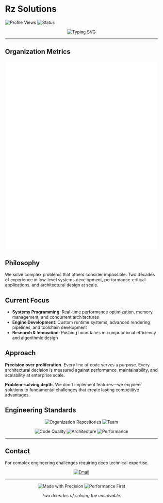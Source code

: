 # Rz Solutions

![Profile Views](https://komarev.com/ghpvc/?username=Rz-Solutions&color=000000&style=flat-square&label=Views)
![Status](https://img.shields.io/badge/Status-Engineering-red?style=flat-square)

<div align="center">
  <img src="https://readme-typing-svg.demolab.com?font=Fira+Code&weight=500&size=22&pause=2000&color=333333&center=true&vCenter=true&width=600&lines=Systems+Architecture;Performance+Optimization;Low-Level+Engineering;Complex+Problem+Solving" alt="Typing SVG" />
</div>

---

## Organization Metrics

![Metrics](./metrics.svg)

## Philosophy

We solve complex problems that others consider impossible. Two decades of experience in low-level systems development, performance-critical applications, and architectural design at scale.

## Current Focus

- **Systems Programming**: Real-time performance optimization, memory management, and concurrent architectures
- **Engine Development**: Custom runtime systems, advanced rendering pipelines, and toolchain development  
- **Research & Innovation**: Pushing boundaries in computational efficiency and algorithmic design

## Approach

**Precision over proliferation.** Every line of code serves a purpose. Every architectural decision is measured against performance, maintainability, and scalability at enterprise scale.

**Problem-solving depth.** We don't implement features—we engineer solutions to fundamental challenges that create lasting competitive advantages.

## Engineering Standards

<div align="center">

![Organization Repositories](https://img.shields.io/badge/dynamic/json?color=333&label=Active%20Projects&query=$.public_repos&url=https://api.github.com/orgs/Rz-Solutions&style=for-the-badge)
![Team](https://img.shields.io/badge/dynamic/json?color=666&label=Engineers&query=$.public_members&url=https://api.github.com/orgs/Rz-Solutions&style=for-the-badge)

![Code Quality](https://img.shields.io/badge/Quality-Production%20Grade-brightgreen?style=flat-square&logo=codeclimate)
![Architecture](https://img.shields.io/badge/Architecture-Scalable-blue?style=flat-square&logo=architecture)
![Performance](https://img.shields.io/badge/Performance-Optimized-red?style=flat-square&logo=speedtest)

</div>

---

## Contact

For complex engineering challenges requiring deep technical expertise.

<div align="center">

[![Email](https://img.shields.io/badge/contact@rz--solutions.dev-333333?style=for-the-badge&logo=gmail&logoColor=white&labelColor=000)](mailto:contact@rz-solutions.dev)

</div>

---

<div align="center">

![Made with Precision](https://img.shields.io/badge/Made%20with-Precision-black?style=flat-square)
![Performance First](https://img.shields.io/badge/Performance-First-red?style=flat-square)

*Two decades of solving the unsolvable.*

</div>